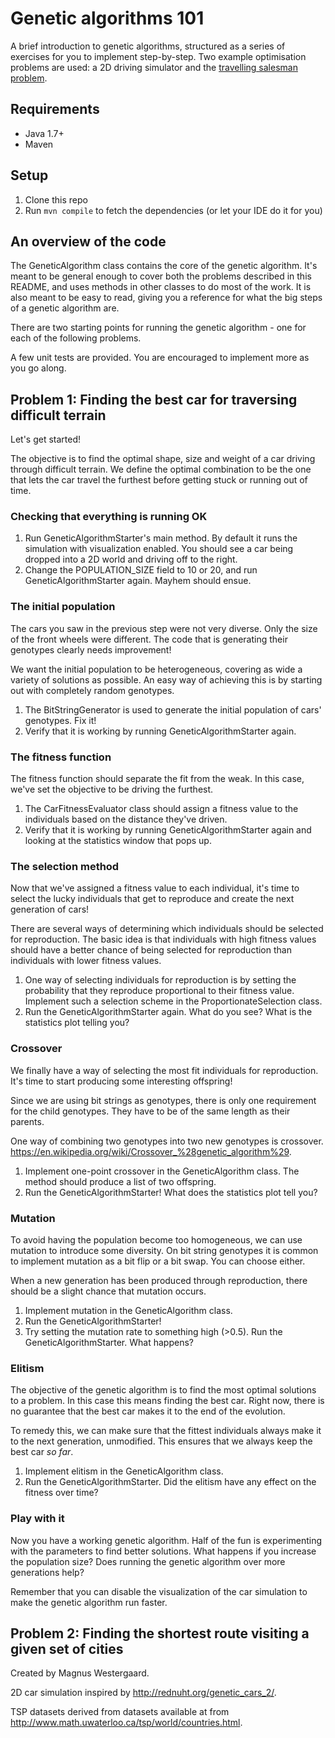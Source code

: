 # Genetic algorithms 101

A brief introduction to genetic algorithms, structured as a series of exercises for you to implement step-by-step. Two example optimisation problems are used: a 2D driving simulator and the [travelling salesman problem][tsp-link].

## Requirements
* Java 1.7+
* Maven

## Setup
1. Clone this repo
2. Run `mvn compile` to fetch the dependencies (or let your IDE do it for you)

## An overview of the code
The GeneticAlgorithm class contains the core of the genetic algorithm. It's meant to be general enough to cover both the problems described in this README, and uses methods in other classes to do most of the work. It is also meant to be easy to read, giving you a reference for what the big steps of a genetic algorithm are.

There are two starting points for running the genetic algorithm - one for each of the following problems.

A few unit tests are provided. You are encouraged to implement more as you go along.

## Problem 1: Finding the best car for traversing difficult terrain

Let's get started! 

The objective is to find the optimal shape, size and weight of a car driving through difficult terrain. We define the optimal combination to be the one that lets the car travel the furthest before getting stuck or running out of time.

### Checking that everything is running OK
1. Run GeneticAlgorithmStarter's main method. By default it runs the simulation with visualization enabled. You should see a car being dropped into a 2D world and driving off to the right.
2. Change the POPULATION_SIZE field to 10 or 20, and run GeneticAlgorithmStarter again. Mayhem should ensue.

### The initial population
The cars you saw in the previous step were not very diverse. Only the size of the front wheels were different. The code that is generating their genotypes clearly needs improvement!

We want the initial population to be heterogeneous, covering as wide a variety of solutions as possible. An easy way of achieving this is by starting out with completely random genotypes.

1. The BitStringGenerator is used to generate the initial population of cars' genotypes. Fix it! 
2. Verify that it is working by running GeneticAlgorithmStarter again.

### The fitness function
The fitness function should separate the fit from the weak. In this case, we've set the objective to be driving the furthest.

1. The CarFitnessEvaluator class should assign a fitness value to the individuals based on the distance they've driven.
2. Verify that it is working by running GeneticAlgorithmStarter again and looking at the statistics window that pops up. 

### The selection method
Now that we've assigned a fitness value to each individual, it's time to select the lucky individuals that get to reproduce and create the next generation of cars!

There are several ways of determining which individuals should be selected for reproduction. The basic idea is that individuals with high fitness values should have a better chance of being selected for reproduction than individuals with lower fitness values.

1. One way of selecting individuals for reproduction is by setting the probability that they reproduce proportional to their fitness value. Implement such a selection scheme in the ProportionateSelection class.
2. Run the GeneticAlgorithmStarter again. What do you see? What is the statistics plot telling you?

### Crossover
We finally have a way of selecting the most fit individuals for reproduction. It's time to start producing some interesting offspring!

Since we are using bit strings as genotypes, there is only one requirement for the child genotypes. They have to be of the same length as their parents.

One way of combining two genotypes into two new genotypes is crossover. https://en.wikipedia.org/wiki/Crossover_%28genetic_algorithm%29.

1. Implement one-point crossover in the GeneticAlgorithm class. The method should produce a list of two offspring.
2. Run the GeneticAlgorithmStarter! What does the statistics plot tell you?

### Mutation
To avoid having the population become too homogeneous, we can use mutation to introduce some diversity. On bit string genotypes it is common to implement mutation as a bit flip or a bit swap. You can choose either.

When a new generation has been produced through reproduction, there should be a slight chance that mutation occurs.

1. Implement mutation in the GeneticAlgorithm class.
2. Run the GeneticAlgorithmStarter! 
3. Try setting the mutation rate to something high (>0.5). Run the GeneticAlgorithmStarter. What happens?

### Elitism
The objective of the genetic algorithm is to find the most optimal solutions to a problem. In this case this means finding the best car. Right now, there is no guarantee that the best car makes it to the end of the evolution. 

To remedy this, we can make sure that the fittest individuals always make it to the next generation, unmodified. This ensures that we always keep the best car _so far_.

1. Implement elitism in the GeneticAlgorithm class.
2. Run the GeneticAlgorithmStarter. Did the elitism have any effect on the fitness over time?

### Play with it
Now you have a working genetic algorithm. Half of the fun is experimenting with the parameters to find better solutions. What happens if you increase the population size? Does running the genetic algorithm over more generations help?

Remember that you can disable the visualization of the car simulation to make the genetic algorithm run faster. 


## Problem 2: Finding the shortest route visiting a given set of cities



Created by Magnus Westergaard.


2D car simulation inspired by http://rednuht.org/genetic_cars_2/.

TSP datasets derived from datasets available at from http://www.math.uwaterloo.ca/tsp/world/countries.html.


[tsp-link]: https://en.wikipedia.org/wiki/Travelling_salesman_problem